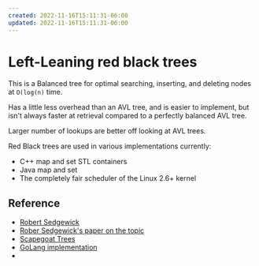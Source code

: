 ```yaml
---
created: 2022-11-16T15:11:31-06:00
updated: 2022-11-16T15:11:31-06:00
---
```


# Left-Leaning red black trees

This is a Balanced tree for optimal searching, inserting, and deleting nodes at `O(log(n)` time.

Has a little less overhead than an AVL tree, and is easier to implement, but isn't always faster at retrieval compared to a perfectly balanced AVL tree.

Larger number of lookups are better off looking at AVL trees.

Red Black trees are used in various implementations currently:
- C++ map and set STL containers
- Java map and set
- The completely fair scheduler of the Linux 2.6+ kernel

## Reference
- [Robert Sedgewick](https://sedgewick.io/)
- [Rober Sedgewick's paper on the topic](https://sedgewick.io/wp-content/themes/sedgewick/papers/2008LLRB.pdf)
- [Scapegoat Trees](https://en.wikipedia.org/wiki/Scapegoat_tree)
- [GoLang implementation](https://pkg.go.dev/github.com/coredns/coredns/plugin/file/tree)
- 